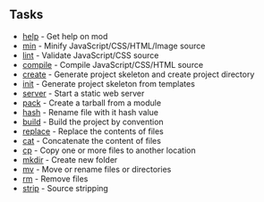 ## Tasks

* [help](https://github.com/modulejs/modjs/tree/master/doc/tasks/help.md) - Get help on mod 
* [min](https://github.com/modulejs/modjs/tree/master/doc/tasks/min.md) - Minify JavaScript/CSS/HTML/Image source 
* [lint](https://github.com/modulejs/modjs/tree/master/doc/tasks/lint.md) - Validate JavaScript/CSS source 
* [compile](https://github.com/modulejs/modjs/tree/master/doc/tasks/compile.md) - Compile JavaScript/CSS/HTML source 
* [create](https://github.com/modulejs/modjs/tree/master/doc/tasks/create.md) - Generate project skeleton and create project directory 
* [init](https://github.com/modulejs/modjs/tree/master/doc/tasks/init.md) - Generate project skeleton from templates 
* [server](https://github.com/modulejs/modjs/tree/master/doc/tasks/server.md) - Start a static web server 
* [pack](https://github.com/modulejs/modjs/tree/master/doc/tasks/pack.md) - Create a tarball from a module 
* [hash](https://github.com/modulejs/modjs/tree/master/doc/tasks/hash.md) - Rename file with it hash value 
* [build](https://github.com/modulejs/modjs/tree/master/doc/tasks/build.md) - Build the project by convention 
* [replace](https://github.com/modulejs/modjs/tree/master/doc/tasks/replace.md) - Replace the contents of files 
* [cat](https://github.com/modulejs/modjs/tree/master/doc/tasks/cat.md) - Concatenate the content of files 
* [cp](https://github.com/modulejs/modjs/tree/master/doc/tasks/cp.md) - Copy one or more files to another location 
* [mkdir](https://github.com/modulejs/modjs/tree/master/doc/tasks/mkdir.md) - Create new folder 
* [mv](https://github.com/modulejs/modjs/tree/master/doc/tasks/mv.md) - Move or rename files or directories 
* [rm](https://github.com/modulejs/modjs/tree/master/doc/tasks/rm.md) - Remove files 
* [strip](https://github.com/modulejs/modjs/tree/master/doc/tasks/strip.md) - Source stripping 
